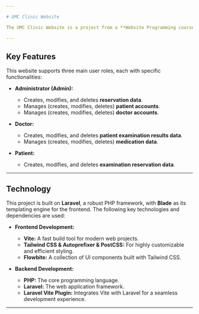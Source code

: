 ```yaml
---

# UMC Clinic Website

The UMC Clinic Website is a project from a **Website Programming course**, designed to create a web application for **managing clinic administration related to patients and doctors**.

---
```


## Key Features

This website supports three main user roles, each with specific functionalities:

* **Administrator (Admin):**
    * Creates, modifies, and deletes **reservation data**.
    * Manages (creates, modifies, deletes) **patient accounts**.
    * Manages (creates, modifies, deletes) **doctor accounts**.

* **Doctor:**
    * Creates, modifies, and deletes **patient examination results data**.
    * Manages (creates, modifies, deletes) **medication data**.

* **Patient:**
    * Creates, modifies, and deletes **examination reservation data**.

---

## Technology

This project is built on **Laravel**, a robust PHP framework, with **Blade** as its templating engine for the frontend. The following key technologies and dependencies are used:

* **Frontend Development:**
    * **Vite:** A fast build tool for modern web projects.
    * **Tailwind CSS & Autoprefixer & PostCSS:** For highly customizable and efficient styling.
    * **Flowbite:** A collection of UI components built with Tailwind CSS.

* **Backend Development:**
    * **PHP:** The core programming language.
    * **Laravel:** The web application framework.
    * **Laravel Vite Plugin:** Integrates Vite with Laravel for a seamless development experience.

---
